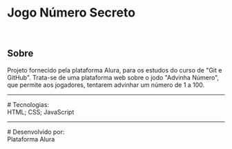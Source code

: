 <h1>Jogo Número Secreto</h1> <br>

<h2>Sobre</h2>
Projeto fornecido pela plataforma Alura, para os estudos do curso de  "Git e GitHub". Trata-se de uma plataforma web sobre o jodo "Advinha Número", que permite aos jogadores, tentarem advinhar um número de 1 a 100.
<hr>
# Tecnologias: 
<br>
HTML; CSS; JavaScript
<hr>
# Desenvolvido por: 
<br>
Plataforma Alura
